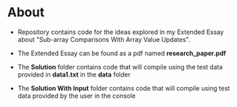 # About
- Repository contains code for the ideas explored in my Extended Essay about "Sub-array Comparisons With Array Value Updates".

- The Extended Essay can be found as a pdf named **research_paper.pdf**
- The **Solution** folder contains code that will compile using the test data provided in **data1.txt** in the **data** folder
- The **Solution With Input** folder contains code that will compile using test data provided by the user in the console
